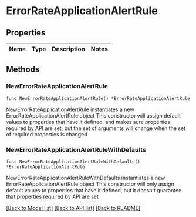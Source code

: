 # ErrorRateApplicationAlertRule

## Properties

Name | Type | Description | Notes
------------ | ------------- | ------------- | -------------

## Methods

### NewErrorRateApplicationAlertRule

`func NewErrorRateApplicationAlertRule() *ErrorRateApplicationAlertRule`

NewErrorRateApplicationAlertRule instantiates a new ErrorRateApplicationAlertRule object
This constructor will assign default values to properties that have it defined,
and makes sure properties required by API are set, but the set of arguments
will change when the set of required properties is changed

### NewErrorRateApplicationAlertRuleWithDefaults

`func NewErrorRateApplicationAlertRuleWithDefaults() *ErrorRateApplicationAlertRule`

NewErrorRateApplicationAlertRuleWithDefaults instantiates a new ErrorRateApplicationAlertRule object
This constructor will only assign default values to properties that have it defined,
but it doesn't guarantee that properties required by API are set


[[Back to Model list]](../README.md#documentation-for-models) [[Back to API list]](../README.md#documentation-for-api-endpoints) [[Back to README]](../README.md)


